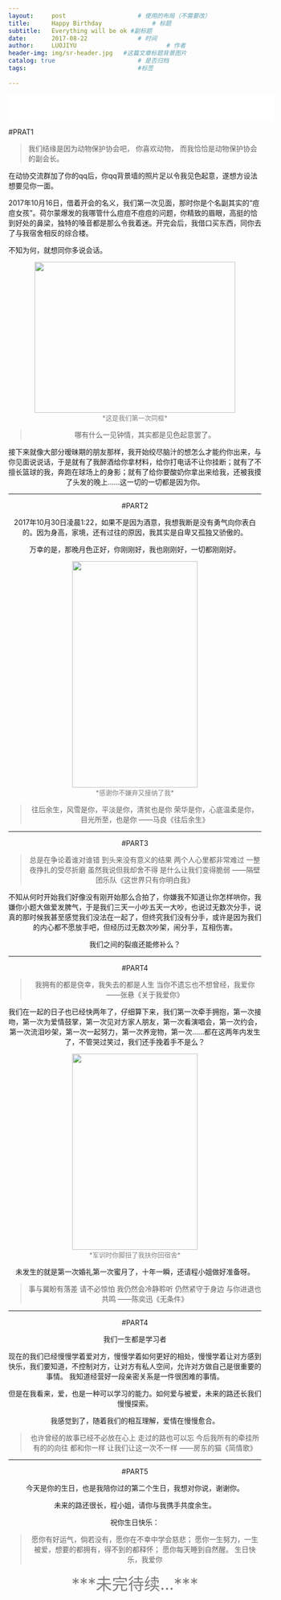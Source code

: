 ```yaml
---
layout:     post   				    # 使用的布局（不需要改）
title:      Happy Birthday				# 标题 
subtitle:   Everything will be ok #副标题
date:       2017-08-22 				# 时间
author:     LUOJIYU 						# 作者
header-img: img/sr-header.jpg 	#这篇文章标题背景图片
catalog: true 						# 是否归档
tags:								#标签
    
---
```


<MTMarkdownOptions output='html5'>
 <iframe frameborder="no" border="0" marginwidth="0" marginheight="0" width=530 height=52 src="//music.163.com/outchain/player?type=2&id=28625050&auto=1&height=32"></iframe>
</MTMarkdownOptions>


#PRAT1

>我们结缘是因为动物保护协会吧，
>你喜欢动物，
>而我恰恰是动物保护协会的副会长。

在动协交流群加了你的qq后，你qq背景墙的照片足以令我见色起意，遂想方设法想要见你一面。

2017年10月16日，借着开会的名义，我们第一次见面，那时你是个名副其实的“痘痘女孩”。荷尔蒙爆发的我哪管什么痘痘不痘痘的问题，你精致的眉眼，高挺的恰到好处的鼻梁，独特的嗓音都是那么令我着迷。开完会后，我借口买东西，同你去了与我宿舍相反的综合楼。

不知为何，就想同你多说会话。

<MTMarkdownOptions output='html5'>
<div align=center><img width = '400' height ='300' src ="https://img.laoooo.cn:88/2019/08/20/7344cdd94ad4b.jpg"/></div>
<center><font color=gray size=2>*这是我们第一次同框*</font>
</MTMarkdownOptions>


>哪有什么一见钟情，其实都是见色起意罢了。

接下来就像大部分暧昧期的朋友那样，我开始绞尽脑汁的想怎么才能约你出来，与你见面说说话，于是就有了我醉酒给你拿材料，给你打电话不让你挂断；就有了不擅长篮球的我，奔跑在球场上的身影；就有了给你要酸奶你拿出来给我，还被我摸了头发的晚上……这一切的一切都是因为你。

***************************

#PART2

2017年10月30日凌晨1:22，如果不是因为酒意，我想我断是没有勇气向你表白的。因为身高，家境，还有过往的原因，我其实是自卑又孤独又骄傲的。

万幸的是，那晚月色正好，你刚刚好，我也刚刚好，一切都刚刚好。

<MTMarkdownOptions output='html5'>
<div align=center><img width = '250' height ='450' src ="https://img.laoooo.cn:88/2019/08/20/66ff3d7186e9c.jpg"/></div>
<center><font color=gray size=2>*感谢你不嫌弃又接纳了我*</font>
</MTMarkdownOptions>


>往后余生，风雪是你，平淡是你，清贫也是你
>荣华是你，心底温柔是你，目光所至，也是你
>——马良《往后余生》

*****************
#PART3

>总是在争论着谁对谁错 到头来没有意义的结果
>两个人心里都非常难过 一整夜挣扎的受尽折磨
>虽然我说但我却舍不得 是什么让我们变得脆弱
  >                   ——隔壁团乐队《这世界只有你明白我》


不知从何时开始我们好像没有刚开始那么合拍了，你嫌我不知道让你怎样哄你，我嫌你小题大做爱发脾气，于是我们三天一小吵五天一大吵，也说过无数次分手，说真的那时候我甚至感觉我们没法在一起了，但终究我们没有分手，或许是因为我们的内心都不愿放手吧，但经历过无数次吵架，闹分手，互相伤害。

我们之间的裂痕还能修补么？
******
#PART4
>我拥有的都是侥幸，我失去的都是人生
>当你不遗忘也不想曾经，我爱你
>——张悬《关于我爱你》

我们在一起的日子也已经快两年了，仔细算下来，我们第一次牵手拥抱，第一次接吻，第一次为爱情鼓掌，第一次见对方家人朋友，第一次看演唱会，第一次约会，第一次流泪吵架，第一次一起努力，第一次养宠物，第一次……都在这两年内发生了，不管哭过笑过，我们还手挽着手不是么？


<MTMarkdownOptions output='html5'>
<div align=center><img width = '250' height ='390' src ="https://img.laoooo.cn:88/2019/08/20/66c85df1a8f75.jpg"/></div>
<center><font color=gray size=2>*军训时你脚扭了我扶你回宿舍*</font>
</MTMarkdownOptions>
	
未发生的就是第一次婚礼第一次蜜月了，十年一瞬，还请程小姐做好准备呀。

>事与冀盼有落差  请不必惊怕
>我仍然会冷静聆听 仍然紧守于身边
>与你进退也共鸣
>  ——陈奕迅《无条件》

**************
#PART4

我们一生都是学习者

现在的我们已经慢慢学着爱对方，慢慢学着如何更好的相处，慢慢学着让对方感到快乐，我们要知道，不控制对方，让对方有私人空间，允许对方做自己是很重要的事情。
我知道经营好一段亲密关系是一件很困难的事情。

但是在我看来，爱，也是一种可以学习的能力。如何爱与被爱，未来的路还长我们慢慢探索。

我感觉到了，随着我们的相互理解，爱情在慢慢愈合。

>也许曾经的故事已经不必放在心上
>走过的路也可以忘
>今后我所有的牵挂所有的的向往
>都和你一样
>让我们让这一次不一样
>——房东的猫《简情歌》

***********
#PART5

今天是你的生日，也是我陪你过的第二个生日，我想对你说，谢谢你。

未来的路还很长，程小姐，请你与我携手共度余生。

祝你生日快乐：

>愿你有好运气，倘若没有，愿你在不幸中学会慈悲；
>愿你一生努力，一生被爱，想要的都拥有，得不到的都释怀；
>愿你每天睡到自然醒。
>生日快乐，我爱你

<center><font color=gray size=6>***未完待续...***</font>

